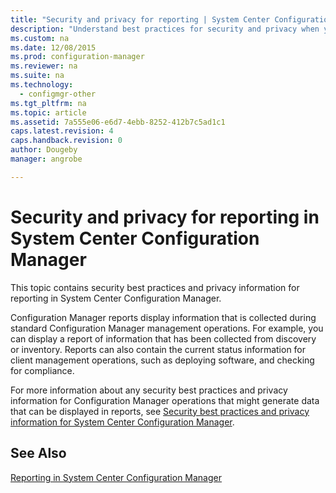 ```yaml
---
title: "Security and privacy for reporting | System Center Configuration Manager"
description: "Understand best practices for security and privacy when you are using the reporting functionality in Configuration Manager."
ms.custom: na
ms.date: 12/08/2015
ms.prod: configuration-manager
ms.reviewer: na
ms.suite: na
ms.technology:
  - configmgr-other
ms.tgt_pltfrm: na
ms.topic: article
ms.assetid: 7a555e06-e6d7-4ebb-8252-412b7c5ad1c1
caps.latest.revision: 4
caps.handback.revision: 0
author: Dougebymanager: angrobe

---
```

# Security and privacy for reporting in System Center Configuration Manager
This topic contains security best practices and privacy information for reporting in System Center Configuration Manager.  

 Configuration Manager reports display information that is collected during standard Configuration Manager management operations. For example, you can display a report of information that has been collected from discovery or inventory. Reports can also contain the current status information for client management operations, such as deploying software, and checking for compliance.  

 For more information about any security best practices and privacy information for Configuration Manager operations that might generate data that can be displayed in reports, see [Security best practices and privacy information for System Center Configuration Manager](../../../core/plan-design/security/security-best-practices-and-privacy-information.md).  

## See Also  
 [Reporting in System Center Configuration Manager](../../../core/servers/manage/reporting.md)
